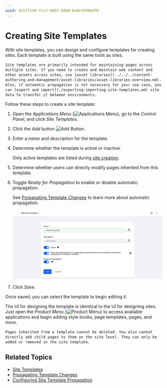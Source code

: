```yaml
---
uuid: dcb71149-fcc2-4d97-bd48-bedc5599bd7b
---
```

# Creating Site Templates

With site templates, you can design and configure templates for creating sites. Each template is built using the same tools as sites.

```{tip}
Site templates are primarily intended for maintaining pages across multiple sites. If you need to create and maintain web content and other assets across sites, use [asset libraries](../../../content-authoring-and-management/asset-libraries/asset-libraries-overview.md). Also, if automatic propagation is not necessary for your use case, you can [export and import](./exporting-importing-site-templates.md) site data to transfer it between environments.
```

Follow these steps to create a site template:

1. Open the *Applications Menu* (![Applications Menu](../../../images/icon-applications-menu.png)), go to the *Control Panel*, and click *Site Templates*.

1. Click the *Add* button ![Add Button](../../../images/icon-add.png).

1. Enter a *name* and *description* for the template.

1. Determine whether the template is active or inactive.

   Only active templates are listed during [site creation](../adding-a-site.md).

1. Determine whether users can directly modify pages inherited from this template.

1. Toggle *Ready for Propagation* to enable or disable automatic propagation.

   See [Propagating Template Changes](./propagating-template-changes.md) to learn more about automatic propagation.

   ![Name and configure the site template.](./creating-site-templates/images/01.png)

1. Click *Save*.

Once saved, you can select the template to begin editing it.

The UI for designing the template is identical to the UI for designing sites. Just open the *Product Menu* (![Product Menu](../../../images/icon-product-menu.png)) to access available applications and begin adding style books, page templates, pages, and more.

```{important}
Pages inherited from a template cannot be deleted. You also cannot directly add child pages to them on the site level. They can only be added or removed in the site template.
```

## Related Topics

* [Site Templates](../site-templates.md)
* [Propagating Template Changes](./propagating-template-changes.md)
* [Configuring Site Template Propagation](./configuring-site-template-propagation.md)
